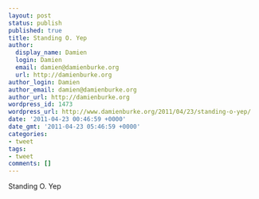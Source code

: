```yaml
---
layout: post
status: publish
published: true
title: Standing O. Yep
author:
  display_name: Damien
  login: Damien
  email: damien@damienburke.org
  url: http://damienburke.org
author_login: Damien
author_email: damien@damienburke.org
author_url: http://damienburke.org
wordpress_id: 1473
wordpress_url: http://www.damienburke.org/2011/04/23/standing-o-yep/
date: '2011-04-23 00:46:59 +0000'
date_gmt: '2011-04-23 05:46:59 +0000'
categories:
- tweet
tags:
- tweet
comments: []
---
```

<p>Standing O. Yep</p>
